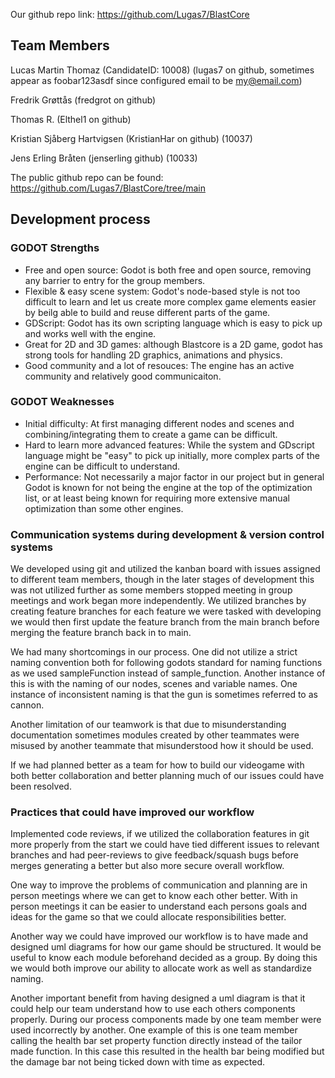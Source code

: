 Our github repo link:
https://github.com/Lugas7/BlastCore

## Team Members
Lucas Martin Thomaz (CandidateID: 10008) (lugas7 on github, sometimes appear as foobar123asdf since configured email to be my@email.com)


Fredrik Grøttås (fredgrot on github)


Thomas R. (Elthel1 on github)


Kristian Sjåberg Hartvigsen (KristianHar on github) (10037)


Jens Erling Bråten (jenserling github) (10033)

The public github repo can be found:
https://github.com/Lugas7/BlastCore/tree/main
## Development process
### GODOT Strengths 
- Free and open source: Godot is both free and open source, removing any barrier to entry for the group members. 
- Flexible & easy scene system: Godot's node-based style is not too difficult to learn and let us create more complex game elements easier by beilg able to build and reuse different parts of the game.
- GDScript: Godot has its own scripting language which is easy to pick up and works well with the engine.
- Great for 2D and 3D games: although Blastcore is a 2D game, godot has strong tools for handling 2D graphics, animations and physics.
- Good community and a lot of resouces: The engine has an active community and relatively good communicaiton.

### GODOT Weaknesses
- Initial difficulty: At first managing different nodes and scenes and combining/integrating them to create a game can be difficult.
- Hard to learn more advanced features: While the system and GDscript language might be "easy" to pick up initially, more complex parts of the engine can be difficult to understand.
- Performance: Not necessarily a major factor in our project but in general Godot is known for not being the engine at the top of the optimization list, or at least being known for requiring more extensive manual optimization than some other engines. 

### Communication systems during development & version control systems
We developed using git and utilized the kanban board with issues assigned to different team members, though in the later stages of development this was not utilized further as some members stopped meeting in group meetings and work began more independently. 
We utilized branches by creating feature branches for each feature we were tasked with developing we would then first update the feature branch from the main branch before merging the feature branch back in to main. 

We had many shortcomings in our process. One did not utilize a strict naming convention both for following godots standard for naming functions as we used sampleFunction instead of sample_function. Another instance of this is with the naming of our nodes, scenes and variable names. One instance of inconsistent naming is that the gun is sometimes referred to as cannon.

Another limitation of our teamwork is that due to misunderstanding documentation sometimes modules created by other teammates were misused by another teammate that misunderstood how it should be used.

If we had planned better as a team for how to build our videogame with both better collaboration and better planning much of our issues could have been resolved.

### Practices that could have improved our workflow
Implemented code reviews, if we utilized the collaboration features in git more properly from the start we could have tied different issues to relevant branches and had peer-reviews to give feedback/squash bugs before merges generating a better but also more secure overall workflow. 

One way to improve the problems of communication and planning are in person meetings where we can get to know each other better. With in person meetings it can be easier to understand each persons goals and ideas for the game so that we could allocate responsibilities better.

Another way we could have improved our workflow is to have made and designed uml diagrams for how our game should be structured. It would be useful to know each module beforehand decided as a group. By doing this we would both improve our ability to allocate work as well as standardize naming. 

Another important benefit from having designed a uml diagram is that it could help our team understand how to use each others components properly. During our process components made by one team member were used incorrectly by another. One example of this is one team member calling the health bar set property function directly instead of the tailor made function. In this case this resulted in the health bar being modified but the damage bar not being ticked down with time as expected.
